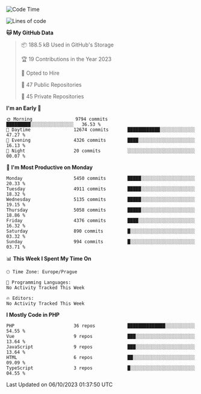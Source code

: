 <!--START_SECTION:waka-->
![Code Time](http://img.shields.io/badge/Code%20Time-1%2C583%20hrs%2058%20mins-blue)

![Lines of code](https://img.shields.io/badge/From%20Hello%20World%20I%27ve%20Written-8.7%20million%20lines%20of%20code-blue)

**🐱 My GitHub Data** 

> 📦 188.5 kB Used in GitHub's Storage 
 > 
> 🏆 19 Contributions in the Year 2023
 > 
> 💼 Opted to Hire
 > 
> 📜 47 Public Repositories 
 > 
> 🔑 45 Private Repositories 
 > 
**I'm an Early 🐤** 

```text
🌞 Morning                9794 commits        █████████░░░░░░░░░░░░░░░░   36.53 % 
🌆 Daytime                12674 commits       ████████████░░░░░░░░░░░░░   47.27 % 
🌃 Evening                4326 commits        ████░░░░░░░░░░░░░░░░░░░░░   16.13 % 
🌙 Night                  20 commits          ░░░░░░░░░░░░░░░░░░░░░░░░░   00.07 % 
```
📅 **I'm Most Productive on Monday** 

```text
Monday                   5450 commits        █████░░░░░░░░░░░░░░░░░░░░   20.33 % 
Tuesday                  4911 commits        █████░░░░░░░░░░░░░░░░░░░░   18.32 % 
Wednesday                5135 commits        █████░░░░░░░░░░░░░░░░░░░░   19.15 % 
Thursday                 5058 commits        █████░░░░░░░░░░░░░░░░░░░░   18.86 % 
Friday                   4376 commits        ████░░░░░░░░░░░░░░░░░░░░░   16.32 % 
Saturday                 890 commits         █░░░░░░░░░░░░░░░░░░░░░░░░   03.32 % 
Sunday                   994 commits         █░░░░░░░░░░░░░░░░░░░░░░░░   03.71 % 
```


📊 **This Week I Spent My Time On** 

```text
🕑︎ Time Zone: Europe/Prague

💬 Programming Languages: 
No Activity Tracked This Week

🔥 Editors: 
No Activity Tracked This Week
```

**I Mostly Code in PHP** 

```text
PHP                      36 repos            ██████████████░░░░░░░░░░░   54.55 % 
Vue                      9 repos             ███░░░░░░░░░░░░░░░░░░░░░░   13.64 % 
JavaScript               9 repos             ███░░░░░░░░░░░░░░░░░░░░░░   13.64 % 
HTML                     6 repos             ██░░░░░░░░░░░░░░░░░░░░░░░   09.09 % 
TypeScript               3 repos             █░░░░░░░░░░░░░░░░░░░░░░░░   04.55 % 
```




 Last Updated on 06/10/2023 01:37:50 UTC
<!--END_SECTION:waka-->
<!--
**AlexKratky/AlexKratky** is a ✨ _special_ ✨ repository because its `README.md` (this file) appears on your GitHub profile.

Here are some ideas to get you started:

- 🔭 I’m currently working on ...
- 🌱 I’m currently learning ...
- 👯 I’m looking to collaborate on ...
- 🤔 I’m looking for help with ...
- 💬 Ask me about ...
- 📫 How to reach me: ...
- 😄 Pronouns: ...
- ⚡ Fun fact: ...
-->
